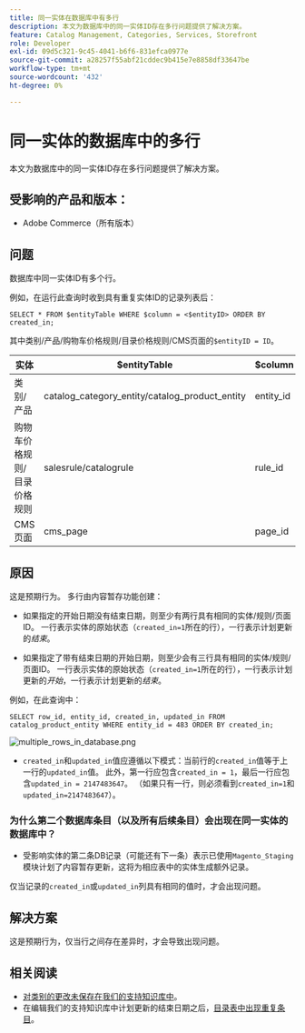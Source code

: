 ```yaml
---
title: 同一实体在数据库中有多行
description: 本文为数据库中的同一实体ID存在多行问题提供了解决方案。
feature: Catalog Management, Categories, Services, Storefront
role: Developer
exl-id: 09d5c321-9c45-4041-b6f6-831efca0977e
source-git-commit: a28257f55abf21cddec9b415e7e8858df33647be
workflow-type: tm+mt
source-wordcount: '432'
ht-degree: 0%

---
```


# 同一实体的数据库中的多行

本文为数据库中的同一实体ID存在多行问题提供了解决方案。

## 受影响的产品和版本：

* Adobe Commerce（所有版本）

## 问题

数据库中同一实体ID有多个行。

例如，在运行此查询时收到具有重复实体ID的记录列表后：

```
SELECT * FROM $entityTable WHERE $column = <$entityID> ORDER BY created_in;
```

其中类别/产品/购物车价格规则/目录价格规则/CMS页面的`$entityID = ID`。

| 实体 | $entityTable | $column |
|------------------|-----------------------------------|------------------|
| 类别/产品 | catalog_category_entity/catalog_product_entity | entity_id |
| 购物车价格规则/目录价格规则 | salesrule/catalogrule | rule_id |
| CMS页面 | cms_page | page_id |

## 原因

这是预期行为。 多行由内容暂存功能创建：

* 如果指定的开始日期没有结束日期，则至少有两行具有相同的实体/规则/页面ID。 一行表示实体的原始状态（`created_in=1`所在的行），一行表示计划更新的&#x200B;*结束*。

* 如果指定了带有结束日期的开始日期，则至少会有三行具有相同的实体/规则/页面ID。 一行表示实体的原始状态（`created_in=1`所在的行），一行表示计划更新的&#x200B;*开始*，一行表示计划更新的&#x200B;*结束*。

例如，在此查询中：

```
SELECT row_id, entity_id, created_in, updated_in FROM catalog_product_entity WHERE entity_id = 483 ORDER BY created_in;
```

![multiple_rows_in_database.png](assets/multiple_rows_in_database.png)

* `created_in`和`updated_in`值应遵循以下模式：当前行的`created_in`值等于上一行的`updated_in`值。 此外，第一行应包含`created_in = 1`，最后一行应包含`updated_in = 2147483647`。 （如果只有一行，则必须看到`created_in=1`和`updated_in=2147483647`）。

### 为什么第二个数据库条目（以及所有后续条目）会出现在同一实体的数据库中？

* 受影响实体的第二条DB记录（可能还有下一条）表示已使用`Magento_Staging`模块计划了内容暂存更新，这将为相应表中的实体生成额外记录。

仅当记录的`created_in`或`updated_in`列具有相同的值时，才会出现问题。

## 解决方案

这是预期行为，仅当行之间存在差异时，才会导致出现问题。

## 相关阅读

* [对类别的更改未保存在我们的支持知识库中](https://experienceleague.adobe.com/docs/commerce-knowledge-base/kb/troubleshooting/miscellaneous/changes-to-categories-are-not-being-saved.html)。
* 在编辑我们的支持知识库中计划更新的结束日期之后，[目录表中出现重复条目](https://experienceleague.adobe.com/docs/commerce-knowledge-base/kb/troubleshooting/known-issues-patches-attached/duplicate-entries-in-the-catalogrule-table-after-editing-the-end-date-of-a-schedule-update.html)。
